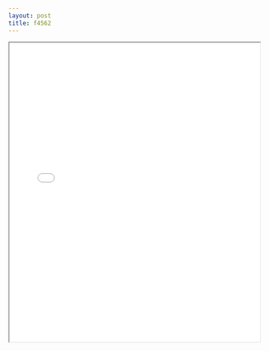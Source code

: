 ```yaml
---
layout: post
title: f4562
---
```


<div class="pdf-container">
<iframe src="/ea/assets/pdfs/forms/f4562.pdf" height="600" width="100%" allowFullScreen="true"></iframe>
</div>

